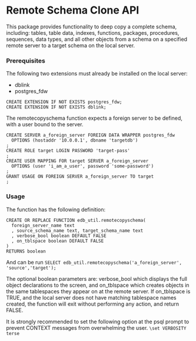 # Remote Schema Clone API

This package provides functionality to deep copy a complete schema, including: tables, table data, indexes, functions, packages, procedures, sequences, data types, and all other objects from a schema on a specified remote server to a target schema on the local server.

### Prerequisites

The following two extensions must already be installed on the local server:
* dblink
* postgres_fdw

```
CREATE EXTENSION IF NOT EXISTS postgres_fdw;
CREATE EXTENSION IF NOT EXISTS dblink;
```

The remotecopyschema function expects a foreign server to be defined, with a user bound to the server.

```
CREATE SERVER a_foreign_server FOREIGN DATA WRAPPER postgres_fdw
  OPTIONS (hostaddr '10.0.0.1', dbname 'targetdb')
;
CREATE ROLE target LOGIN PASSWORD 'target-pass'
;
CREATE USER MAPPING FOR target SERVER a_foreign_server
  OPTIONS (user 'i_am_a_user', password 'some-password')
;
GRANT USAGE ON FOREIGN SERVER a_foreign_server TO target
;
```

### Usage

The function has the following definition:
```
CREATE OR REPLACE FUNCTION edb_util.remotecopyschema(
  foreign_server_name text
  , source_schema_name text, target_schema_name text
  , verbose_bool boolean DEFAULT FALSE
  , on_tblspace boolean DEFAULT FALSE
)
RETURNS boolean
```

And can be run `SELECT edb_util.remotecopyschema('a_foreign_server', 'source','target');`

The optional boolean parameters are: verbose_bool which displays the full object declarations to the screen, and on_tblspace which creates objects in the same tablespaces they appear on at the remote server. If on_tblspace is TRUE, and the local server does not have matching tablespace names created, the function will exit without performing any action, and return FALSE.

It is strongly recommended to set the following option at the psql prompt to prevent CONTEXT messages from overwhelming the user.
`\set VERBOSITY terse`
